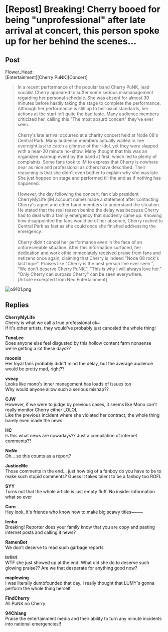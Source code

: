 # [Repost] Breaking! Cherry booed for being "unprofessional" after late arrival at concert, this person spoke up for her behind the scenes...
## Post
Flower_Head:<br>
[Entertainment][Cherry PuNK][Concert]<br>
> In a recent performance of the popular band Cherry PuNK, lead vocalist Cherry appeared to suffer some serious mismanagement regarding her personal schedule. She was absent for almost 30 minutes before hastily taking the stage to complete the performance. Although her performance is still up to her usual standards, her actions at the start left quite the bad taste. Many audience members criticized her, calling this "The most absurd concert" they've ever seen. <br>
> <br>
> Cherry's late arrival occurred at a charity concert held at Node 08's Central Park. Many audience members actually waited in line overnight just to catch a glimpse of their idol, yet they were slapped with a near-30 minute no-show. Many thought that this was an organized warmup event by the band at first, which led to plenty of complaints. Some fans took to iM to express that Cherry is nowhere near as nice and professional as others have described. Their reasoning is that she didn't even bother to explain why she was late. She just hopped on stage and performed till the end as if nothing has happened. <br>
> <br>
> However, the day following the concert, fan club president CherryMyLife (iM account name) made a statement after contacting Cherry's agent and other band members to understand the situation. He stated that the real reason behind the delay was because Cherry had to deal with a family emergency that suddenly came up. Knowing how disappointed the fans would be of her absence, Cherry rushed to Central Park as fast as she could once she finished addressing the emergency.<br>
> <br>
> Cherry didn't cancel her performance even in the face of an unforeseeable situation. After this information surfaced, her dedication and work ethic immediately received praise from fans and netizens once again, claiming that Cherry is indeed "Node 08 rock's last hope". Praises like "Cherry is the best person I've ever seen.", "We don't deserve Cherry PuNK.", "This is why I will always love her." "Only Cherry can surpass Cherry" can be seen everywhere.<br>
[Article excerpted from Neo Entertainment]

![o9101.png](\attachments\o9101.png)
## Replies
**CherryMyLife**<br>
Cherry is what we call a true professional ok~<br>
If it's other artists, they would've probably just canceled the whole thing!

**TunaLee**<br>
Does anyone else feel disgusted by this hollow content farm nonsense we're getting a lot these days??

**moonin**<br>
Her loyal fans probably didn't mind the delay, but the average audience would be pretty mad, right??

**vveay**<br>
Looks like mono's inner management has loads of issues too<br>
Why would anyone allow such a serious mishap??

**CJW**<br>
However, if we were to judge by previous cases, it seems like Mono can't really monitor Cherry either LOLOL<br>
Like the previous incident where she violated her contract, the whole thing barely even made the news

**HC**<br>
Is this what news are nowadays?? Just a compilation of internet comments??

**NnNn**<br>
Oh... so this counts as a report? 

**JusticeMe**<br>
Those comments in the end... just how big of a fanboy do you have to be to make such stupid comments? Guess it takes talent to be a fanboy too ROFL

**SYY**<br>
Turns out that the whole article is just empty fluff. No insider information what so ever

**Curo**<br>
Hey look, it's friends who know how to make big scawy titles~~~~

**lenba**<br>
Breaking! Reporter does your family know that you are copy and pasting internet posts and calling it news?

**RamenBot**<br>
We don't deserve to read such garbage reports

**lrrllrrl**<br>
WTF she just showed up at the end. What did she do to deserve such glowing praise?? Are we that desperate for anything good now?

**maplewing**<br>
I was literally dumbfounded that day. I really thought that LUMY's gonna perform the whole thing herself

**FindCherry**<br>
All PuNK no Cherry

**94Chiang**<br>
Praise the entertainment media and their ability to turn any minute incidents into national emergencies!!

